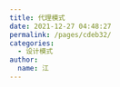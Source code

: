 ```yaml
---
title: 代理模式
date: 2021-12-27 04:48:27
permalink: /pages/cdeb32/
categories: 
  - 设计模式
author: 
  name: 江
---
```

